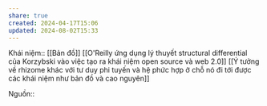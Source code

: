 ```yaml
---
share: true
created: 2024-04-17T15:06
updated: 2024-08-02T15:33
---
```

Khái niệm:: [[Bản đồ]]
[[O'Reilly ứng dụng lý thuyết structural differential của Korzybski vào việc tạo ra khái niệm open source và web 2.0]]
[[Ý tưởng về rhizome khác với tư duy phi tuyến và hệ phức hợp ở chỗ nó đi tới được các khái niệm như bản đồ và cao nguyên]]

Nguồn:: 
